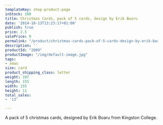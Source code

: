 ```yaml
---
templateKey: shop-product-page
inStock: 100
title: Christmas Cards, pack of 5 cards, design by Erik Boaru
date: '2014-10-13T13:23:17+01:00'
publish: true
price: 2.5
salePrice: 0
permalink: "/product/christmas-cards-pack-of-5-cards-design-by-erik-boaru"
description: ''
productId: "2809"
productImage: "/img/default-image.jpg"
tags:
- xmas
size: card
product_shipping_class: letter
weight: 107
length: 155
width: 155
height: 11
total_sales:
- '13'

---
```

A pack of 5 christmas cards, designed by Erik Boaru from Kingston College.